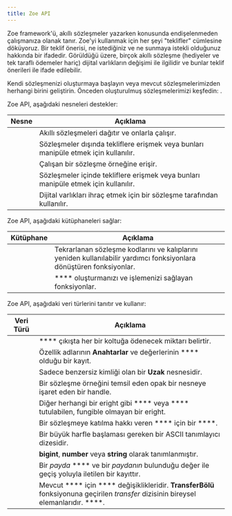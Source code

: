 ```yaml
---
title: Zoe API
---
```




Zoe framework'ü, akıllı sözleşmeler yazarken  konusunda endişelenmeden çalışmanıza olanak tanır.
Zoe'yi kullanmak için her şeyi "teklifler" cümlesine döküyoruz. Bir teklif önerisi, ne istediğiniz ve ne sunmaya istekli olduğunuz hakkında bir ifadedir. Görüldüğü üzere, birçok akıllı sözleşme (hediyeler ve tek taraflı ödemeler hariç) dijital varlıkların değişimi ile ilgilidir ve bunlar teklif önerileri ile ifade edilebilir.

Kendi sözleşmenizi oluşturmaya başlayın veya mevcut sözleşmelerimizden herhangi birini geliştirin.
Önceden oluşturulmuş sözleşmelerimizi keşfedin: .

Zoe API, aşağıdaki nesneleri destekler:

| Nesne                                       | Açıklama                                              |
| ------------------------------------------- | ----------------------------------------------------- |
|                         | Akıllı sözleşmeleri dağıtır ve onlarla çalışır.       |
|             | Sözleşmeler dışında tekliflere erişmek veya bunları manipüle etmek için kullanılır. |
|  | Çalışan bir sözleşme örneğine erişir.                 |
|                      | Sözleşmeler içinde tekliflere erişmek veya bunları manipüle etmek için kullanılır.  |
|                         | Dijital varlıkları ihraç etmek için bir sözleşme tarafından kullanılır. |

Zoe API, aşağıdaki kütüphaneleri sağlar:

| Kütüphane                   | Açıklama                                                                            |
| --------------------------- | ---------------------------------------------------------------------------------- |
|  | Tekrarlanan sözleşme kodlarını ve kalıplarını yeniden kullanılabilir yardımcı fonksiyonlara dönüştüren fonksiyonlar. |
|  | **** oluşturmanızı ve işlemenizi sağlayan fonksiyonlar. |

Zoe API, aşağıdaki veri türlerini tanıtır ve kullanır:

| Veri Türü                                          | Açıklama                                                                                                                                                                                                                                                                           |
| -------------------------------------------------- | ----------------------------------------------------------------------------------------------------------------------------------------------------------------------------------------------------------------------------------------------------------------------------------- |
|              | **** çıkışta her bir koltuğa ödenecek miktarı belirtir.                                                                                                                                                                    |
|  | Özellik adlarının **Anahtarlar** ve değerlerinin **** olduğu bir kayıt.                                                                                                                                                     |
|                    | Sadece benzersiz kimliği olan bir **Uzak** nesnesidir.                                                                                                                                                                                                                            |
|                   | Bir sözleşme örneğini temsil eden opak bir nesneye işaret eden bir handle.                                                                                                                                                                                                       |
|                 | Diğer herhangi bir eright gibi **** veya **** tutulabilen, fungible olmayan bir eright.                                                                                                          |
|    | Bir sözleşmeye katılma hakkı veren **** için bir ****.                                                                                                                                                 |
|                  | Bir büyük harfle başlaması gereken bir ASCII tanımlayıcı dizesidir.                                                                                                                                                                                                               |
|   | **bigint**, **number** veya **string** olarak tanımlanmıştır.                                                                                                                                                                                                                     |
|                       | Bir _payda_ **** ve bir _paydanın_ bulunduğu değer ile geçiş yoluyla iletilen bir kayıttır.                                                                                                                                   |
|    | Mevcut **** için **** değişiklikleridir. **TransferBölü** fonksiyonuna geçirilen _transfer_ dizisinin bireysel elemanlarıdır. ****.                  |